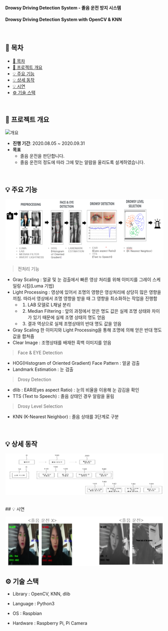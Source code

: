 #### Drowsy Driving Detection System - 졸음 운전 방지 시스템
#### Drowsy Driving Detection System with OpenCV &amp; KNN

<br>

## 🚀 목차
- [🚀 목차](#-목차)
- [📝 프로젝트 개요](#-프로젝트-개요)
- [💡 주요 기능](#-주요-기능)
- [💡 상세 동작](#-상세-동작)
- [💡 시연](#-시연)
- [⚙️ 기술 스택](#️-기술-스택)


<br>

## 📝 프로젝트 개요
![개요](/uploads/107bae7b2ec7a56a995fce0eef969a1d/개요.png)
* <strong>진행 기간</strong>: 2020.08.05 ~ 2020.09.31
* <strong>목표</strong>
  * 졸음 운전을 판단합니다.
  * 졸음 운전의 정도에 따라 그에 맞는 알람을 울리도록 설계하였습니다. 
<br>


## 💡 주요 기능

![시스템 구성도](/image/system.png)

> 전처리 기능
- Gray Scaling : 얼굴 및 눈 검출에서 빠른 영상 처리를 위해 이미지를 그레이 스케일링 시킴(Luma 기법)
- Light Processing : 영상에 있어서 조명의 영향은 영상처리에 상당히 많은 영향을 끼침. 따라서 영상에서 조명 영향을 받을 때 그 영향을 최소화하는 작업을 진행함
  - 1. LAB 모델로 L채널 분리
  - 2. Median Filtering : 앞의 과정에서 얻은 명도 값은 실제 조명 상태와 차이가 있기 때문에 실제 조명 상태의 명도 얻음
  - 3. 결과 역상으로 실제 조명상태의 반대 명도 값을 얻음
- Gray Scaling 한 이미지와 Light Processing을 통해 조명에 의해 얻은 반대 명도 값을 합쳐줌
- Clear Image : 조명상태를 배재한 흑백 이미지를 얻음


> Face & EYE Detection
 - HOG(Histogram of Oriented Gradient) Face Pattern : 얼굴 검출
 - Landmark Estimation : 눈 검출

> Drosy Detection
- dlib : EAR(Eyes aspect Ratio) : 눈의 비율을 이용해 눈 감김을 확인
- TTS (Text to Speech) : 졸음 상태인 경우 알람을 울림


> Drosy Level Selection
- KNN (K-Nearest Neighbor) : 졸음 상태를 3단계로 구분

<br>

## 💡 상세 동작

![상세 동작](/image/detail.png)

<br>
## 💡 시연

![시연](/image/test.png)


## ⚙️ 기술 스택
- Library : OpenCV, KNN, dlib
  
- Language : Python3

- OS : Raspbian

- Hardware : Raspberry Pi, Pi Camera

<br>

